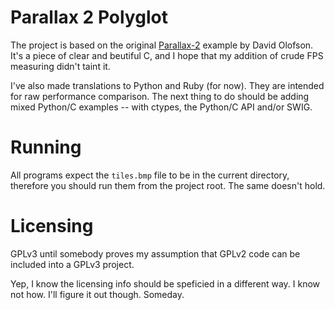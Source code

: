 # Parallax 2 Polyglot

The project is based on the original
[Parallax-2](http://olofson.net/examples.html) example by David Olofson.
It's a piece of clear and beutiful C, and I hope that my addition of
crude FPS measuring didn't taint it.

I've also made translations to Python and Ruby (for now). They are
intended for raw performance comparison. The next thing to do should be
adding mixed Python/C examples -- with ctypes, the Python/C API and/or
SWIG.

# Running

All programs expect the `tiles.bmp` file to be in the current directory,
therefore you should run them from the project root. The same doesn't
hold.

# Licensing

GPLv3 until somebody proves my assumption that GPLv2 code can be
included into a GPLv3 project.

Yep, I know the licensing info should be speficied in a different way. I
know not how. I'll figure it out though. Someday.
